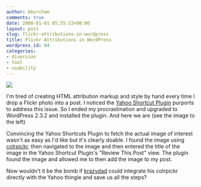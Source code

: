 ```yaml
---
author: bburcham
comments: true
date: 2008-01-01 05:55:13+00:00
layout: post
slug: flickr-attributions-in-wordpress
title: Flickr Attributions in WordPress
wordpress_id: 94
categories:
- diversion
- tool
- usability
---
```


![](http://farm1.static.flickr.com/1/791388_8b89845fea_m.jpg)


I'm tired of creating HTML attribution markup and style by hand every time I drop a Flickr photo into a post. I noticed the [Yahoo Shortcut Plugin](http://www.searchenginejournal.com/yahoo-shortcuts-wordpress-plugin/6102/) purports to address this issue. So I ended my procrastination and upgraded to WordPress 2.3.2 and installed the plugin. And here we are (see the image to the left)




Convincing the Yahoo Shortcuts Plugin to fetch the actual image of interest wasn't as easy as I'd like but it's clearly doable. I found the image using [colrpickr](http://www.krazydad.com/colrpickr/), then navigated to the image and then entered the title of the image in the Yahoo Shortcut Plugin's "Review This Post" view. The plugin found the image and allowed me to then add the image to my post.




Now wouldn't it be the bomb if [krazydad](http://www.krazydad.com) could integrate his colrpickr directly with the Yahoo thingie and save us all the steps?
